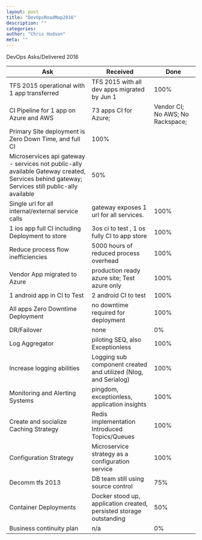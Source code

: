 ```yaml
--- 
layout: post 
title: "DevOpsRoadMap2016" 
description: "" 
categories:  
author: "Chris Hudson" 
meta: "" 
--- 
```

DevOps Asks/Delivered 2016

|Ask |Received |Done|
|--------------|-----------|------|
|TFS 2015 operational with 1 app transferred | TFS 2015 with all dev apps migrated by Jun 1 | 100%|
|CI Pipeline for 1 app on Azure and AWS | 73 apps CI for Azure; |Vendor CI; No AWS; No Rackspace; | 100%|
|Primary Site deployment is Zero Down Time, and full CI | 100%|
|Microservices api gateway - services not public-ally available Gateway created, Services behind gateway; Services still public-ally available | 50%|
|Single url for all internal/external service calls | gateway exposes 1 url for all services. | 100%|
|1 ios app full CI including Deployment to store | 3os ci to test , 1 os fully CI to app store | 100%|
|Reduce process flow inefficiencies | 5000 hours of reduced process overhead | 100%|
|Vendor App migrated to Azure | production ready azure site; Test azure only | 100%|
|1 android app in CI to Test | 2 android CI to test | 100%|
All apps Zero Downtime Deployment | no downtime required for deployment | 100%|
|DR/Failover | none | 0%|
|Log Aggregator | piloting SEQ, also Exceptionless | 100%|
|Increase logging abilities | Logging sub component created and utilized (Nlog, and Serialog) | 100%|
|Monitoring and Alerting Systems | pingdom, exceptionless, application insights | 100%|
|Create and socialize Caching Strategy | Redis implementation Introduced Topics/Queues | 100%|
|Configuration Strategy | Microservice strategy as a configuration service | 100%|
|Decomm tfs 2013 | DB team still using source control | 75%|
|Container Deployments | Docker stood up, application created, persisted storage outstanding | 50%|
|Business continuity plan | n/a | 0%|
